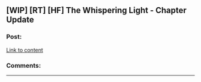 ## [WIP] [RT] [HF] The Whispering Light - Chapter Update

### Post:

[Link to content]()

### Comments:

---

